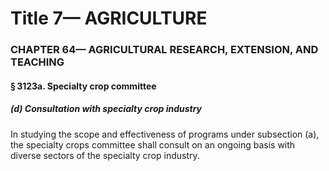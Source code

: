 
# Title 7— AGRICULTURE
### CHAPTER 64— AGRICULTURAL RESEARCH, EXTENSION, AND TEACHING
#### § 3123a. Specialty crop committee
##### (d) Consultation with specialty crop industry

In studying the scope and effectiveness of programs under subsection (a), the specialty crops committee shall consult on an ongoing basis with diverse sectors of the specialty crop industry.
